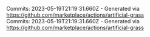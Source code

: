 Commits: 2023-05-19T21:19:31.660Z - Generated via https://github.com/marketplace/actions/artificial-grass
<br>
Commits: 2023-05-19T21:19:31.660Z - Generated via https://github.com/marketplace/actions/artificial-grass
<br>
